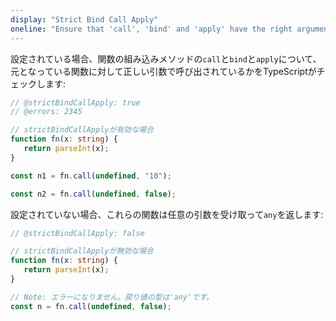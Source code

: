 ```yaml
---
display: "Strict Bind Call Apply"
oneline: "Ensure that 'call', 'bind' and 'apply' have the right arguments"
---
```


設定されている場合、関数の組み込みメソッドの`call`と`bind`と`apply`について、元となっている関数に対して正しい引数で呼び出されているかをTypeScriptがチェックします:

```ts twoslash
// @strictBindCallApply: true
// @errors: 2345

// strictBindCallApplyが有効な場合
function fn(x: string) {
   return parseInt(x);
}

const n1 = fn.call(undefined, "10");

const n2 = fn.call(undefined, false);
```

設定されていない場合、これらの関数は任意の引数を受け取って`any`を返します:

```ts twoslash
// @strictBindCallApply: false

// strictBindCallApplyが無効な場合
function fn(x: string) {
   return parseInt(x);
}

// Note: エラーになりません。戻り値の型は'any'です。
const n = fn.call(undefined, false);
```
